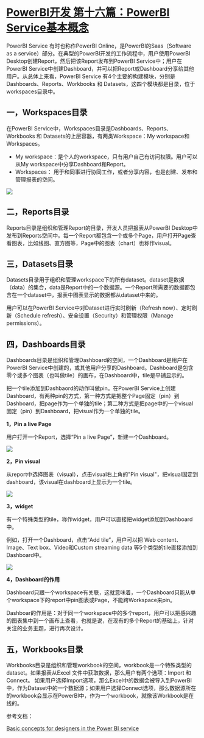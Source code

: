 # [PowerBI开发 第十六篇：PowerBI Service基本概念](https://www.cnblogs.com/ljhdo/p/11807401.html)

PowerBI Service 有时也称作PowerBI Online，是PowerBI的Saas（Software as a service）部分。在典型的PowerBI开发的工作流程中，用户使用PowerBI Desktop创建Report，然后把该Report发布到PowerBI Service中；用户在PowerBI Service中创建Dashboard，并可以把Report或Dashboard分享给其他用户。从总体上来看，PowerBI Service 有4个主要的构建模块，分别是Dashboards、Reports、Workbooks 和 Datasets，这四个模块都是目录，位于workspaces目录中。

## 一，Workspaces目录

在PowerBI Service中，Workspaces目录是Dashboards、Reports、Workbooks 和 Datasets的上层容器，有两类Workspace：My workspace和Workspaces。

* My workspace：是个人的workspace，只有用户自己有访问权限。用户可以从My workspace中分享Dashboard和Report。
* Workspaces： 用于和同事进行协同工作，或者分享内容，也是创建、发布和管理报表的空间。

![](https://img2018.cnblogs.com/blog/628084/201911/628084-20191106202643240-224445345.png)

## 二，Reports目录

Reports目录是组织和管理Report的目录，开发人员把报表从PowerBI Desktop中发布到Reports空间中。每一个Report都包含一个或多个Page，用户打开Page查看图表，比如线图、直方图等，Page中的图表（chart）也称作visual。

## 三，Datasets目录

Datasets目录用于组织和管理workspace下的所有dataset。dataset是数据（data）的集合，data是Report中的一个数据源。一个Report所需要的数据都包含在一个dataset中，报表中图表显示的数据都从dataset中来的。

用户可以在PowerBI Service中对Dataset进行实时刷新（Refresh now）、定时刷新（Schedule refresh）、安全设置（Security）和管理权限（Manage permissions）。

## 四，Dashboards目录

Dashboards目录是组织和管理Dashboard的空间，一个Dashboard是用户在PowerBI Service中创建的，或其他用户分享的Dashboard。Dashboard是包含零个或多个图表（也叫做tile）的画布，在Dashboard中，tile是平铺显示的。

把一个tile添加到Dashbaord的动作叫做pin。在PowerBI Service上创建Dashboard，有两种pin的方式，第一种方式是把整个Page固定（pin）到Dashboard，把page作为一个单独的tile；第二种方式是把page中的一个visual固定（pin）到Dashboard，把visual作为一个单独的tile。

**1，Pin a live Page**

用户打开一个Report，选择“Pin a live Page”，新建一个Dashboard。

![](https://img2018.cnblogs.com/blog/628084/201911/628084-20191106195958481-1321630452.png)

**2，Pin visual**

从report中选择图表（visual），点击visual右上角的"Pin visual"，把visual固定到dashboard，该visual在dashboard上显示为一个tile。

![](https://img2018.cnblogs.com/blog/628084/201911/628084-20191106201332988-830949174.png)

**3，widget**

有一个特殊类型的tile，称作widget，用户可以直接把widget添加到Dashboard中。

例如，打开一个Dashboard，点击“Add tile”，用户可以把 Web content、Image、Text box、Video和Custom streaming data 等5个类型的tile直接添加到Dashboard中。

![](https://img2018.cnblogs.com/blog/628084/201911/628084-20191107105944116-932212077.png)

**4，Dashboard的作用**

Dashboard只跟一个workspace有关联，这就意味着，一个Dashboard只能从单个workspace下的report中pin图表或Page，不能跨Workspace来pin。

Dashboar的作用是：对于同一个workspace中的多个report，用户可以把感兴趣的图表集中到一个画布上查看，也就是说，在现有的多个Report的基础上，针对关注的业务主题，进行再次设计。

## 五，Workbooks目录

Workbooks目录是组织和管理workbook的空间，workbook是一个特殊类型的dataset。如果报表从Excel 文件中获取数据，那么用户有两个选项：Import 和 Connect。 如果用户选择Import选项，那么Excel中的数据会被导入到PowerBI中，作为Dataset中的一个数据源；如果用户选择Connect选项，那么数据源所在的workbook会显示在PowerBI中，作为一个workbook，就像该Workbook是在线的。

参考文档：

[Basic concepts for designers in the Power BI service](https://docs.microsoft.com/en-us/power-bi/service-basic-concepts)
